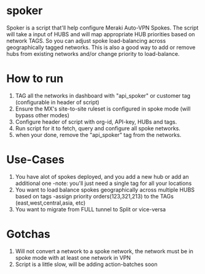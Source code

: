 # spoker
Spoker is a script that'll help configure Meraki Auto-VPN Spokes. The script will take a input of HUBS and will map appropriate HUB priorities based on network TAGS. So you can adjust spoke load-balancing across geographically tagged networks. This is also a good way to add or remove hubs from existing networks and/or change priority to load-balance.

# How to run
1. TAG all the networks in dashboard with "api_spoker" or customer tag (configurable in header of script)
2. Ensure the MX's site-to-site ruleset is configured in spoke mode (will bypass other modes)
3. Configure header of script with org-id, API-key, HUBs and tags.
4. Run script for it to fetch, query and configure all spoke networks.
5. when your done, remove the "api_spoker" tag from the networks.

# Use-Cases
1. You have alot of spokes deployed, and you add a new hub or add an additional one
    -note: you'll just need a single tag for all your locations
2. You want to load balance spokes geographically across multiple HUBS based on tags
    -assign priority orders(123,321,213) to the TAGs (east,west,central,asia, etc)
3. You want to migrate from FULL tunnel to Split or vice-versa


# Gotchas
1. Will not convert a network to a spoke network, the network must be in spoke mode with at least one network in VPN
2. Script is a little slow, will be adding action-batches soon

